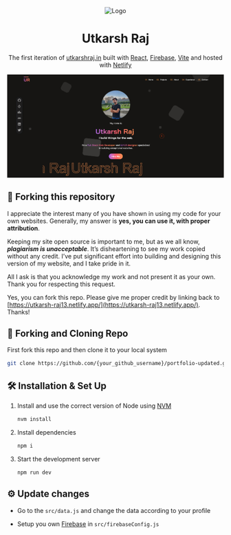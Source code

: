 <div align="center">
  <img alt="Logo" src="https://utkarsh-raj13.netlify.app/assets/logo-dc4cdf8b.svg" width="50" />
</div>

<h1 align="center">
  Utkarsh Raj
</h1>

<p align="center">
  The first iteration of <a href="https://utkarsh-raj13.netlify.app/" target="_blank">utkarshraj.in</a> built with <a href="https://react.dev/" target="_blank">React</a>, <a href="https://firebase.google.com/" target="_blank">Firebase</a>, <a href="https://vitejs.dev/guide/" target="_blank">Vite</a> and hosted with <a href="https://www.netlify.com/" target="_blank">Netlify</a>
</p>

![alt text](image-1.png)

## 🚨 Forking this repository

I appreciate the interest many of you have shown in using my code for your own websites. Generally, my answer is **yes, you can use it, with proper attribution**.

Keeping my site open source is important to me, but as we all know, _**plagiarism is unacceptable**_. It’s disheartening to see my work copied without any credit. I’ve put significant effort into building and designing this version of my website, and I take pride in it.

All I ask is that you acknowledge my work and not present it as your own. Thank you for respecting this request.

Yes, you can fork this repo. Please give me proper credit by linking back to [https://utkarsh-raj13.netlify.app/](https://utkarsh-raj13.netlify.app/). Thanks!

## 🍴 Forking and Cloning Repo

First fork this repo and then clone it to your local system

```sh
git clone https://github.com/{your_github_username}/portfolio-updated.git
```

## 🛠 Installation & Set Up

1. Install and use the correct version of Node using [NVM](https://github.com/nvm-sh/nvm)

   ```sh
   nvm install
   ```

2. Install dependencies

   ```sh
   npm i
   ```

3. Start the development server

   ```sh
   npm run dev
   ```

## ⚙️ Update changes

- Go to the `src/data.js` and change the data according to your profile

- Setup you own [Firebase](https://console.firebase.google.com/u/0/) in `src/firebaseConfig.js`
